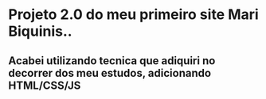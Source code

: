 # Projeto 2.0 do meu primeiro site Mari Biquinis..

## Acabei utilizando tecnica que adiquiri no decorrer dos meu estudos, adicionando HTML/CSS/JS
